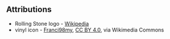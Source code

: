 ## Attributions

- Rolling Stone logo - [Wikipedia](https://sco.wikipedia.org/wiki/File:Rolling_Stone_logo.svg)
- vinyl icon - <a href="https://commons.wikimedia.org/wiki/File:LP_Vinyl_Symbol_Icon.png">Franci98my</a>, <a href="https://creativecommons.org/licenses/by/4.0">CC BY 4.0</a>, via Wikimedia Commons